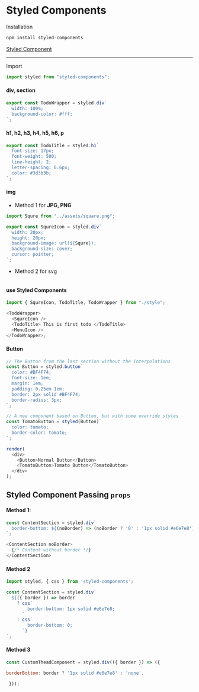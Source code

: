 # Styled Components

Installation

```javascript
npm install styled-components
```

[Styled Component](https://styled-components.com/docs/basics#installation)

---

Import

```javascript
import styled from "styled-components";
```

#### div, section

```javascript
export const TodoWrapper = styled.div`
  width: 100%;
  background-color: #fff;
`;
```

#### h1, h2, h3, h4, h5, h6, p

```javascript
export const TodoTitle = styled.h1`
  font-size: 17px;
  font-weight: 500;
  line-height: 2;
  letter-spacing: 0.6px;
  color: #3d3b3b;
`;
```

#### img

- Method 1 for **JPG, PNG**

```javascript
import Squre from "../assets/square.png";

export const SqureIcon = styled.div`
  width: 20px;
  height: 20px;
  background-image: url(${Squre});
  background-size: cover;
  cursor: pointer;
`;
```

- Method 2 for svg

```javascript

```

#### use Styled Components

```javascript
import { SqureIcon, TodoTitle, TodoWrapper } from "./style";
```

```javascript
<TodoWrapper>
  <SqureIcon />
  <TodoTitle> This is first todo </TodoTitle>
  <MenuIcon />
</TodoWrapper>;
```

#### Button

```javascript
// The Button from the last section without the interpolations
const Button = styled.button`
  color: #BF4F74;
  font-size: 1em;
  margin: 1em;
  padding: 0.25em 1em;
  border: 2px solid #BF4F74;
  border-radius: 3px;
`;

// A new component based on Button, but with some override styles
const TomatoButton = styled(Button)`
  color: tomato;
  border-color: tomato;
`;

render(
  <div>
    <Button>Normal Button</Button>
    <TomatoButton>Tomato Button</TomatoButton>
  </div>
);
```



## Styled Component Passing `props`

#### Method 1: 
```javascript
const ContentSection = styled.div`
  border-bottom: ${(noBorder) => (noBorder ? '0' : '1px solid #e6e7e8')};
`;

<ContentSection noBorder>
  {/* Content without border */}
</ContentSection>
```

#### Method 2
```javascript
import styled, { css } from 'styled-components';

const ContentSection = styled.div`
  ${({ border }) => border
    ? css`
        border-bottom: 1px solid #e6e7e8;
      `
    : css`
        border-bottom: 0;
      `}
`;
```


#### Method 3
```javascript
const CustomTheadComponent = styled.div(({ border }) => ({

borderBottom: border ? '1px solid #e6e7e8' : 'none',

 }));
```

```javascript

```

#### 

```javascript

```



#### 

```javascript

```
